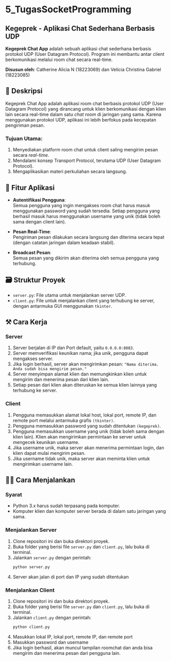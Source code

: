 # 5_TugasSocketProgramming

## Kegeprek - Aplikasi Chat Sederhana Berbasis UDP

**Kegeprek Chat App** adalah sebuah aplikasi chat sederhana berbasis protokol UDP (User Datagram Protocol). Program ini membantu antar client berkomunikasi melalui room chat secara real-time.

**Disusun oleh**: Catherine Alicia N (18223069) dan Velicia Christina Gabriel (18223085)

## 📝 Deskripsi
Kegeprek Chat App adalah aplikasi room chat berbasis protokol UDP (User Datagram Protocol) yang dirancang untuk klien berkomunikasi dengan klien lain secara real-time dalam satu _chat room_ di jaringan yang sama. Karena menggunakan protokol UDP, aplikasi ini lebih berfokus pada kecepatan pengiriman pesan.

### Tujuan Utama:
1. Menyediakan platform room chat untuk client saling mengirim pesan secara _real-time_.
2. Mendalami konsep Transport Protocol, terutama UDP (User Datagram Protocol).
3. Mengaplikasikan materi perkuliahan secara langsung.

## 🔑 Fitur Aplikasi

- **Autentifikasi Pengguna**:  
  Semua pengguna yang ingin mengakses room chat harus masuk menggunakan password yang sudah tersedia. Setiap pengguna yang berhasil masuk harus menggunakan username yang unik (tidak boleh sama dengan client lain).

- **Pesan Real-Time**:  
  Pengiriman pesan dilakukan secara langsung dan diterima secara tepat (dengan catatan jaringan dalam keadaan stabil).

- **Broadcast Pesan**:  
  Semua pesan yang dikirim akan diterima oleh semua pengguna yang terhubung.

## 🗃️ Struktur Proyek 

- `server.py`: File utama untuk menjalankan server UDP.
- `client.py`: File untuk menjalankan client yang terhubung ke server, dengan antarmuka GUI menggunakan `tkinter`.

## ⚒️ Cara Kerja

### Server
1. Server berjalan di IP dan Port default, yaitu `0.0.0.0:8083`.
2. Server memverifikasi keunikan nama; jika unik, pengguna dapat mengakses server.
3. Jika login berhasil, server akan mengirimkan pesan: `"Nama diterima. Anda sudah bisa mengirim pesan."`
4. Server menyimpan alamat klien dan memungkinkan klien untuk mengirim dan menerima pesan dari klien lain.
5. Setiap pesan dari klien akan diteruskan ke semua klien lainnya yang terhubung ke server.

### Client
1. Pengguna memasukkan alamat lokal host, lokal port, remote IP, dan remote port melalui antarmuka grafis `(tkinter)`.
2. Pengguna memasukkan password yang sudah ditentukan `(kegeprek)`.
3. Pengguna memasukkan username yang unik (tidak boleh sama dengan klien lain). Klien akan mengirimkan permintaan ke server untuk mengecek keunikan username.
4. Jika username unik, maka server akan menerima permintaan login, dan klien dapat mulai mengirim pesan.
5. Jika username tidak unik, maka server akan meminta klien untuk mengirimkan username lain.

## 👩‍💻 Cara Menjalankan

### Syarat
- Python 3.x harus sudah terpasang pada komputer.
- Komputer klien dan komputer server berada di dalam satu jaringan yang sama.

### Menjalankan Server
1. Clone repositori ini dan buka direktori proyek.
2. Buka folder yang berisi file `server.py` dan `client.py`, lalu buka di terminal.
3. Jalankan `server.py` dengan perintah:
   ```bash
   python server.py
4. Server akan jalan di port dan IP yang sudah ditentukan

### Menjalankan Client
1. Clone repositori ini dan buka direktori proyek.
2. Buka folder yang berisi file `server.py` dan `client.py`, lalu buka di terminal.
3. Jalankan `client.py` dengan perintah:
   ```bash
   python client.py
4. Masukkan lokal IP, lokal port, remote IP, dan remote port
5. Masukkan password dan username
6. Jika login berhasil, akan muncul tampilan roomchat dan anda bisa mengirim dan menerima pesan dari pengguna lain.

